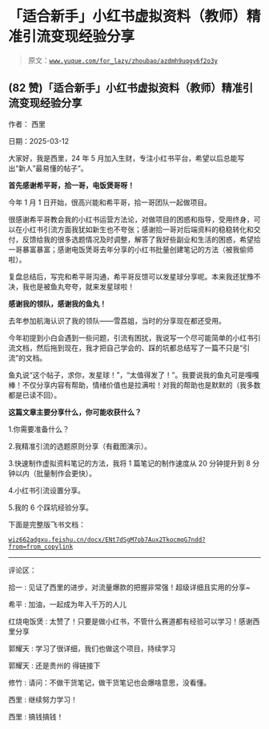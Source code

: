 # 「适合新手」小红书虚拟资料（教师）精准引流变现经验分享

> 原文：[`www.yuque.com/for_lazy/zhoubao/azdmh9uqgv6f2o3y`](https://www.yuque.com/for_lazy/zhoubao/azdmh9uqgv6f2o3y)

## (82 赞)「适合新手」小红书虚拟资料（教师）精准引流变现经验分享

作者： 西里

日期：2025-03-12

大家好，我是西里，24 年 5 月加入生财，专注小红书平台，希望以后总能写出“新人”最易懂的帖子”。

**首先感谢希平哥，拾一哥，电饭煲哥呀！**

今年 1 月 1 日开始，很高兴能和希平哥，拾一哥团队一起做项目。

很感谢希平哥教会我的小红书运营方法论，对做项目的困惑和指导，受用终身，可以在小红书引流方面我犹如新生也不夸张；感谢拾一哥对后端资料的稳稳转化和交付，反馈给我的很多选题情况及时调整，解答了我好些副业和生活的困惑，希望拾一哥暴富暴富；感谢电饭煲哥去年分享的小红书批量创建笔记的方法（被我偷师啦）。

复盘总结后，写完和希平哥沟通，希平哥反馈可以发星球分享呢。本来我还犹豫不决，我也是被鱼丸夸夸，就来发星球啦！

**感谢我的领队，感谢我的鱼丸！**

去年参加航海认识了我的领队——雪荔姐，当时的分享现在都还受用。

今年初提到小白会遇到一些问题，引流有困扰，我说写一个尽可能简单的小红书引流文档，然后拖到现在，我才把自己学会的、踩的坑都总结写了一篇不只是“引流”的文档。

鱼丸说“这个帖子，求你，发星球！”，“太值得发了！”。我要说我的鱼丸可是嘎嘎棒！不仅分享内容有帮助，情绪价值也是拉满啦！对我的帮助也是默默的（我多数都是已读不回）。

**这篇文章主要分享什么，你可能收获什么？**

1.你需要准备什么？

2.我精准引流的选题原则分享（有截图演示）。

3.快速制作虚拟资料笔记的方法，我将 1 篇笔记的制作速度从 20 分钟提升到 8 分钟以内（批量制作会更快）。

4.小红书引流设置分享。

5.我的 6 个踩坑经验分享。

下面是完整版飞书文档：

[`wiz662adgxu.feishu.cn/docx/ENt7dSgM7ob7Aux2TkocmqG7ndd?from=from_copylink`](https://wiz662adgxu.feishu.cn/docx/ENt7dSgM7ob7Aux2TkocmqG7ndd?from=from_copylink)

* * *

评论区：

拾一 : 见证了西里的进步，对流量爆款的把握非常强！超级详细且实用的分享~

希平 : 加油，一起成为年入千万的人儿

红烧电饭煲 : 太赞了！只要是做小红书，不管什么赛道都有经验可以学习！感谢西里分享

郭耀天 : 学习了很详细，我们也做这个项目，持续学习

郭耀天 : 还是贵州的 得链接下

修竹 : 请问：不做干货笔记，做干货笔记也会爆啥意思，没看懂。

西里 : 继续努力学习！

西里 : 搞钱搞钱！